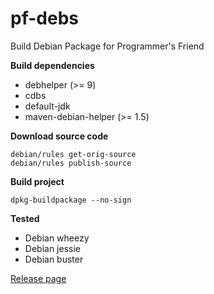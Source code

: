 # pf-debs
Build Debian Package for Programmer's Friend

**Build dependencies**

- debhelper (>= 9)
- cdbs
- default-jdk
- maven-debian-helper (>= 1.5)

**Download source code**

```
debian/rules get-orig-source
debian/rules publish-source
```

**Build project**

```
dpkg-buildpackage --no-sign
```

**Tested**

- Debian wheezy
- Debian jessie
- Debian buster

[Release page](https://github.com/yadickson/pf-debs/releases)

